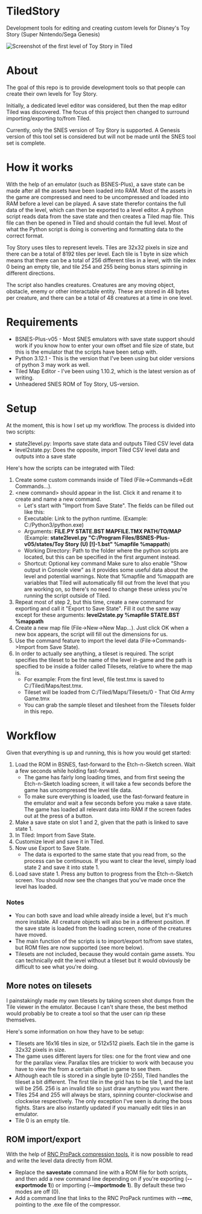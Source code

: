 # TiledStory
Development tools for editing and creating custom levels for Disney's Toy Story (Super Nintendo/Sega Genesis)

![Screenshot of the first level of Toy Story in Tiled](https://i.imgur.com/gOryVqy.jpg)

# About
The goal of this repo is to provide development tools so that people can create their own levels for Toy Story.

Initially, a dedicated level editor was considered, but then the map editor Tiled was discovered. The focus of this project then changed to surround importing/exporting to/from Tiled.

Currently, only the SNES version of Toy Story is supported. A Genesis version of this tool set is considered but will not be made until the SNES tool set is complete.

# How it works
With the help of an emulator (such as BSNES-Plus), a save state can be made after all the assets have been loaded into RAM. Most of the assets in the game are compressed and need to be uncompressed and loaded into RAM before a level can be played. A save state therefor contains the full data of the level, which can then be exported to a level editor. A python script reads data from the save state and then creates a Tiled map file. This file can then be opened in Tiled and should contain the full level. Most of what the Python script is doing is converting and formatting data to the correct format.

Toy Story uses tiles to represent levels. Tiles are 32x32 pixels in size and there can be a total of 8192 tiles per level. Each tile is 1 byte in size which means that there can be a total of 256 different tiles in a level, with tile index 0 being an empty tile, and tile 254 and 255 being bonus stars spinning in different directions.

The script also handles creatures. Creatures are any moving object, obstacle, enemy or other interactable entity. These are stored in 48 bytes per creature, and there can be a total of 48 creatures at a time in one level.

# Requirements 
- BSNES-Plus-v05 - Most SNES emulators with save state support should work if you know how to enter your own offset and file size of state, but this is the emulator that the scripts have been setup with.
- Python 3.12.1 - This is the version that I've been using but older versions of python 3 may work as well.
- Tiled Map Editor - I've been using 1.10.2, which is the latest version as of writing.
- Unheadered SNES ROM of Toy Story, US-version.

# Setup
At the moment, this is how I set up my workflow.
The process is divided into two scripts:

- state2level.py: Imports save state data and outputs Tiled CSV level data
- level2state.py: Does the opposite, import Tiled CSV level data and outputs into a save state

Here's how the scripts can be integrated with Tiled:
1. Create some custom commands inside of Tiled (File->Commands->Edit Commands...).
2. \<new command> should appear in the list. Click it and rename it to create and name a new command.
   - Let's start with "Import from Save State". The fields can be filled out like this:
   - Executable: Link to the python runtime. (Example: C:/Python3/python.exe)
   - Arguments: **FILE.PY STATE.BST MAPFILE.TMX PATH/TO/MAP** (Example: **state2level.py "C:/Program Files/BSNES-Plus-v05/states/Toy Story (U) [!]-1.bst" %mapfile %mappath**)
   - Working Directory: Path to the folder where the python scripts are located, but this can be specified in the first argument instead.
   - Shortcut: Optional key command
   Make sure to also enable "Show output in Console view" as it provides some useful data about the level and potential warnings.
   Note that %mapfile and %mappath are variables that Tiled will automatically fill out from the level that you are working on, so there's no need to change these unless you're running the script outside of Tiled.
4. Repeat most of step 2, but this time, create a new command for exporting and call it "Export to Save State". Fill it out the same way except for these arguments: **level2state.py %mapfile STATE.BST %mappath**
5. Create a new map file (File->New->New Map...). Just click OK when a new box appears, the script will fill out the dimensions for us.
6. Use the command feature to import the level data (File->Commands->Import from Save State).
7. In order to actually see anything, a tileset is required. The script specifies the tileset to be the name of the level in-game and the path is specified to be inside a folder called Tilesets, relative to where the map is.
   - For example: From the first level, file test.tmx is saved to C:/Tiled/Maps/test.tmx.
   - Tileset will be loaded from C:/Tiled/Maps/Tilesets/0 - That Old Army Game.tmx
   - You can grab the sample tileset and tilesheet from the Tilesets folder in this repo.

# Workflow
Given that everything is up and running, this is how you would get started:
1. Load the ROM in BSNES, fast-forward to the Etch-n-Sketch screen. Wait a few seconds while holding fast-forward.
   - The game has fairly long loading times, and from first seeing the Etch-n-Sketch loading screen, it will take a few seconds before the game has uncompressed the level tile data.
   - To make sure everything is loaded, use the fast-forward feature in the emulator and wait a few seconds before you make a save state. The game has loaded all relevant data into RAM if the screen fades out at the press of a button.
2. Make a save state on slot 1 and 2, given that the path is linked to save state 1.
3. In Tiled: Import from Save State.
4. Customize level and save it in Tiled.
5. Now use Export to Save State.
   - The data is exported to the same state that you read from, so the process can be continuous. If you want to clear the level, simply load state 2 and save it into state 1.
6. Load save state 1. Press any button to progress from the Etch-n-Sketch screen. You should now see the changes that you've made once the level has loaded.

### Notes
   - You can both save and load while already inside a level, but it's much more instable. All creature objects will also be in a different position. If the save state is loaded from the loading screen, none of the creatures have moved.
   - The main function of the scripts is to import/export to/from save states, but ROM files are now supported (see more below).
   - Tilesets are not included, because they would contain game assets. You can technically edit the level without a tileset but it would obviously be difficult to see what you're doing.

## More notes on tilesets
I painstakingly made my own tilesets by taking screen shot dumps from the Tile viewer in the emulator. Because I can't share these, the best method would probably be to create a tool so that the user can rip these themselves.

Here's some information on how they have to be setup:
  - Tilesets are 16x16 tiles in size, or 512x512 pixels. Each tile in the game is 32x32 pixels in size.
  - The game uses different layers for tiles: one for the front view and one for the parallax view. Parallax tiles are trickier to work with because you have to view the from a certain offset in game to see them.
  - Although each tile is stored in a single byte (0-255), Tiled handles the tileset a bit different. The first tile in the grid has to be tile 1, and the last will be 256. 256 is an invalid tile so just draw anything you want there.
  - Tiles 254 and 255 will always be stars, spinning counter-clockwise and clockwise respectively. The only exception I've seen is during the boss fights. Stars are also instantly updated if you manually edit tiles in an emulator.
  - Tile 0 is an empty tile.

## ROM import/export
With the help of [RNC ProPack compression tools](https://github.com/lab313ru/rnc_propack_source), it is now possible to read and write the level data directly from ROM. 
  - Replace the __savestate__ command line with a ROM file for both scripts, and then add a new command line depending on if you're exporting (**--exportmode 1**)) or importing (**--importmode 1**). By default these two modes are off (0).
  - Add a command line that links to the RNC ProPack runtimes with **--rnc**, pointing to the .exe file of the compressor.
